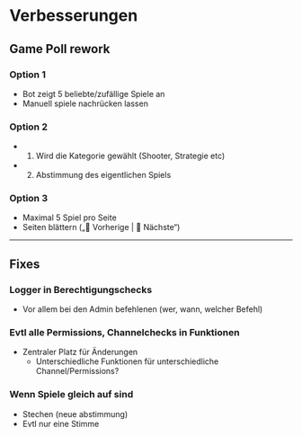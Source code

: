# Verbesserungen

## Game Poll rework

### Option 1
- Bot zeigt 5 beliebte/zufällige Spiele an
- Manuell spiele nachrücken lassen

### Option 2
- 1. Wird die Kategorie gewählt (Shooter, Strategie etc)
- 2. Abstimmung des eigentlichen Spiels

### Option 3
- Maximal 5 Spiel pro Seite
- Seiten blättern („🔼 Vorherige | 🔽 Nächste“)

---
 
## Fixes

### Logger in Berechtigungschecks
- Vor allem bei den Admin befehlenen (wer, wann, welcher Befehl)

### Evtl alle Permissions, Channelchecks in Funktionen
- Zentraler Platz für Änderungen
    - Unterschiedliche Funktionen für unterschiedliche Channel/Permissions?

### Wenn Spiele gleich auf sind
- Stechen (neue abstimmung)
- Evtl nur eine Stimme